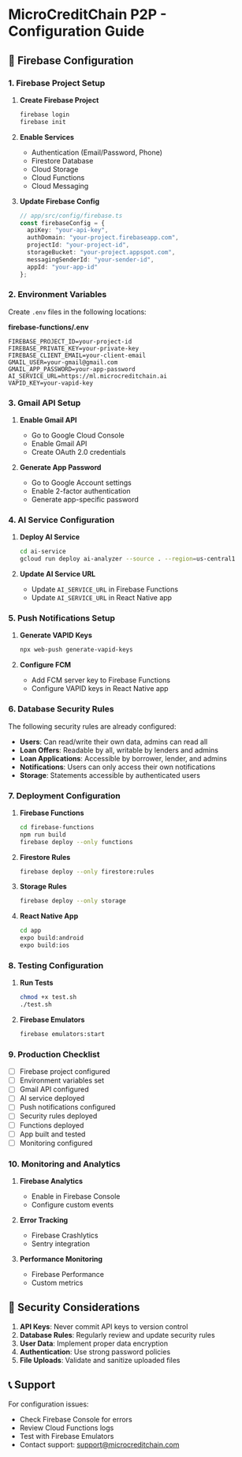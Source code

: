 # MicroCreditChain P2P - Configuration Guide

## 🔧 Firebase Configuration

### 1. Firebase Project Setup

1. **Create Firebase Project**
   ```bash
   firebase login
   firebase init
   ```

2. **Enable Services**
   - Authentication (Email/Password, Phone)
   - Firestore Database
   - Cloud Storage
   - Cloud Functions
   - Cloud Messaging

3. **Update Firebase Config**
   ```typescript
   // app/src/config/firebase.ts
   const firebaseConfig = {
     apiKey: "your-api-key",
     authDomain: "your-project.firebaseapp.com",
     projectId: "your-project-id",
     storageBucket: "your-project.appspot.com",
     messagingSenderId: "your-sender-id",
     appId: "your-app-id"
   };
   ```

### 2. Environment Variables

Create `.env` files in the following locations:

**firebase-functions/.env**
```env
FIREBASE_PROJECT_ID=your-project-id
FIREBASE_PRIVATE_KEY=your-private-key
FIREBASE_CLIENT_EMAIL=your-client-email
GMAIL_USER=your-gmail@gmail.com
GMAIL_APP_PASSWORD=your-app-password
AI_SERVICE_URL=https://ml.microcreditchain.ai
VAPID_KEY=your-vapid-key
```

### 3. Gmail API Setup

1. **Enable Gmail API**
   - Go to Google Cloud Console
   - Enable Gmail API
   - Create OAuth 2.0 credentials

2. **Generate App Password**
   - Go to Google Account settings
   - Enable 2-factor authentication
   - Generate app-specific password

### 4. AI Service Configuration

1. **Deploy AI Service**
   ```bash
   cd ai-service
   gcloud run deploy ai-analyzer --source . --region=us-central1
   ```

2. **Update AI Service URL**
   - Update `AI_SERVICE_URL` in Firebase Functions
   - Update `AI_SERVICE_URL` in React Native app

### 5. Push Notifications Setup

1. **Generate VAPID Keys**
   ```bash
   npx web-push generate-vapid-keys
   ```

2. **Configure FCM**
   - Add FCM server key to Firebase Functions
   - Configure VAPID keys in React Native app

### 6. Database Security Rules

The following security rules are already configured:

- **Users**: Can read/write their own data, admins can read all
- **Loan Offers**: Readable by all, writable by lenders and admins
- **Loan Applications**: Accessible by borrower, lender, and admins
- **Notifications**: Users can only access their own notifications
- **Storage**: Statements accessible by authenticated users

### 7. Deployment Configuration

1. **Firebase Functions**
   ```bash
   cd firebase-functions
   npm run build
   firebase deploy --only functions
   ```

2. **Firestore Rules**
   ```bash
   firebase deploy --only firestore:rules
   ```

3. **Storage Rules**
   ```bash
   firebase deploy --only storage
   ```

4. **React Native App**
   ```bash
   cd app
   expo build:android
   expo build:ios
   ```

### 8. Testing Configuration

1. **Run Tests**
   ```bash
   chmod +x test.sh
   ./test.sh
   ```

2. **Firebase Emulators**
   ```bash
   firebase emulators:start
   ```

### 9. Production Checklist

- [ ] Firebase project configured
- [ ] Environment variables set
- [ ] Gmail API configured
- [ ] AI service deployed
- [ ] Push notifications configured
- [ ] Security rules deployed
- [ ] Functions deployed
- [ ] App built and tested
- [ ] Monitoring configured

### 10. Monitoring and Analytics

1. **Firebase Analytics**
   - Enable in Firebase Console
   - Configure custom events

2. **Error Tracking**
   - Firebase Crashlytics
   - Sentry integration

3. **Performance Monitoring**
   - Firebase Performance
   - Custom metrics

## 🚨 Security Considerations

1. **API Keys**: Never commit API keys to version control
2. **Database Rules**: Regularly review and update security rules
3. **User Data**: Implement proper data encryption
4. **Authentication**: Use strong password policies
5. **File Uploads**: Validate and sanitize uploaded files

## 📞 Support

For configuration issues:
- Check Firebase Console for errors
- Review Cloud Functions logs
- Test with Firebase Emulators
- Contact support: support@microcreditchain.com
